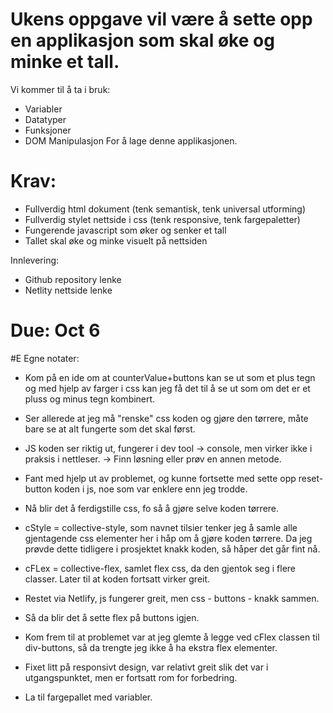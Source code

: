 # Ukens oppgave vil være å sette opp en applikasjon som skal øke og minke et tall.
Vi kommer til å ta i bruk:
- Variabler
- Datatyper
- Funksjoner
- DOM Manipulasjon
For å lage denne applikasjonen.

# Krav:
- Fullverdig html dokument (tenk semantisk, tenk universal utforming)
- Fullverdig stylet nettside i css (tenk responsive, tenk fargepaletter)
- Fungerende javascript som øker og senker et tall
- Tallet skal øke og minke visuelt på nettsiden

Innlevering:
- Github repository lenke
- Netlity nettside lenke

# Due: Oct 6


#E Egne notater:
- Kom på en ide om at counterValue+buttons kan se ut som et plus tegn og med hjelp av farger i css kan jeg få det til å se ut som om det er et pluss og minus tegn kombinert.
- Ser allerede at jeg må "renske" css koden og gjøre den tørrere, måte bare se at alt fungerte som det skal først.
- JS koden ser riktig ut, fungerer i dev tool -> console, men virker ikke  i praksis i nettleser. -> Finn løsning eller prøv en annen metode.
- Fant med hjelp ut av problemet, og kunne fortsette med sette opp reset-button koden i js, noe som var enklere enn jeg trodde.
- Nå blir det å ferdigstille css, fo så å gjøre selve koden tørrere. 
- cStyle = collective-style, som navnet tilsier tenker jeg å samle alle gjentagende css elementer her i håp om å gjøre koden tørrere. Da jeg prøvde dette tidligere i prosjektet knakk koden, så håper det går fint nå.
- cFLex = collective-flex, samlet flex css, da den gjentok seg i flere classer. Later til at koden fortsatt virker greit. 
- Restet via Netlify, js fungerer greit, men css -  buttons -  knakk sammen. 
- Så da blir det å sette flex på buttons igjen.
- Kom frem til at problemet var at jeg glemte å legge ved cFlex classen til div-buttons, så da trengte jeg ikke å ha ekstra flex elementer.

- Fixet litt på responsivt design, var relativt greit slik det var i utgangspunktet, men er fortsatt rom for forbedring.
- La til fargepallet med variabler.